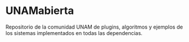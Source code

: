 # UNAMabierta
Repositorio de la comunidad UNAM de plugins, algoritmos y ejemplos de los sistemas implementados en todas las dependencias.
